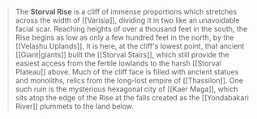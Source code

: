 > The **Storval Rise** is a cliff of immense proportions which stretches across the width of [[Varisia]], dividing it in two like an unavoidable facial scar.  Reaching heights of over a thousand feet in the south, the Rise begins as low as only a few hundred feet in the north, by the [[Velashu Uplands]].  It is here, at the cliff's lowest point, that ancient [[Giant|giants]] built the [[Storval Stairs]], which still provide the easiest access from the fertile lowlands to the harsh [[Storval Plateau]] above.  Much of the cliff face is filled with ancient statues and monoliths, relics from the long-lost empire of [[Thassilon]].  One such ruin is the mysterious hexagonal city of [[Kaer Maga]], which sits atop the edge of the Rise at the falls created as the [[Yondabakari River]] plummets to the land below.








